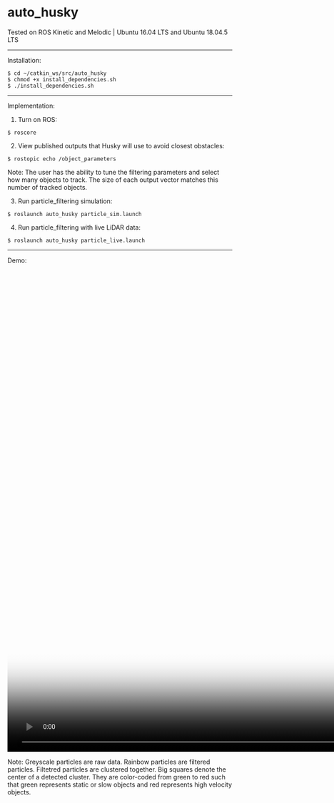 # auto_husky

Tested on ROS Kinetic and Melodic | Ubuntu 16.04 LTS and Ubuntu 18.04.5 LTS

<hr>

Installation:

```console	
$ cd ~/catkin_ws/src/auto_husky
$ chmod +x install_dependencies.sh 
$ ./install_dependencies.sh
```

<hr>

Implementation:

1. Turn on ROS:
```console	
$ roscore
```
2. View published outputs that Husky will use to avoid closest obstacles:
```console	
$ rostopic echo /object_parameters
```
Note: The user has the ability to tune the filtering parameters and select how many objects to track. The size of each output vector matches this number of tracked objects.

3. Run particle_filtering simulation:
```console	
$ roslaunch auto_husky particle_sim.launch
```

4. Run particle_filtering with live LiDAR data:
```console	
$ roslaunch auto_husky particle_live.launch
```

<hr>

Demo:

<!--<img src="images/particle_demo.png" raw=true width="900">-->

<!--<img src="images/particle_demo2.png" raw=true width="900">-->

<video src="images/auto_husky.mp4" poster="images/particle_demo.png" width="1920" height="1080" controls preload></video>


Note: Greyscale particles are raw data. Rainbow particles are filtered particles. Filtetred particles are clustered together. Big squares denote the center of a detected cluster. They are color-coded from green to red such that green represents static or slow objects and red represents high velocity objects.
